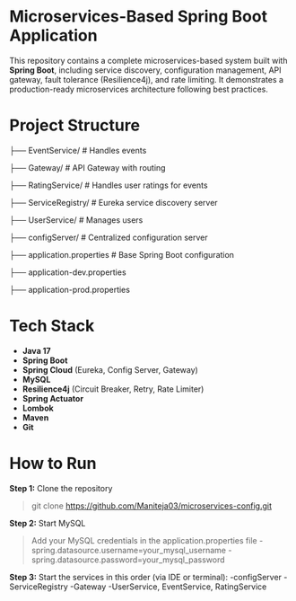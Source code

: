 # Microservices-Based Spring Boot Application
This repository contains a complete microservices-based system built with **Spring Boot**, including service discovery, configuration management, API gateway, fault tolerance (Resilience4j), and rate limiting. It demonstrates a production-ready microservices architecture following best practices.

# Project Structure
├── EventService/ # Handles events

├── Gateway/ # API Gateway with routing

├── RatingService/ # Handles user ratings for events

├── ServiceRegistry/ # Eureka service discovery server

├── UserService/ # Manages users

├── configServer/ # Centralized configuration server

├── application.properties # Base Spring Boot configuration

├── application-dev.properties

├── application-prod.properties

# Tech Stack

- **Java 17**
- **Spring Boot**
- **Spring Cloud** (Eureka, Config Server, Gateway)
- **MySQL**
- **Resilience4j** (Circuit Breaker, Retry, Rate Limiter)
- **Spring Actuator**
- **Lombok**
- **Maven**
- **Git**

  
# How to Run

**Step 1:** Clone the repository  
  > git clone https://github.com/Maniteja03/microservices-config.git

**Step 2:** Start MySQL
  >Add your MySQL credentials in the application.properties file
    - spring.datasource.username=your_mysql_username
    - spring.datasource.password=your_mysql_password

**Step 3:** Start the services in this order (via IDE or terminal):
  -configServer
  -ServiceRegistry
  -Gateway
  -UserService, EventService, RatingService
 

